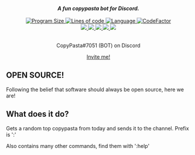 <div align="center">
  <br>
  <strong><i>A fun copypasta bot for Discord.</i></strong>
  <br>
  <br>
  <a href="https://github.com/kevlu8/copypasta/">
    <img src="https://img.shields.io/github/languages/code-size/kevlu8/copypasta" alt="Program Size">
  </a>
  
  <a href="https://youtube.com/watch?v=dQw4w9WgXcQ">
    <img src="https://img.shields.io/tokei/lines/github/kevlu8/copypasta" alt = "Lines of code">
  </a>
  
  <a href="#">
    <img src="https://img.shields.io/github/languages/top/kevlu8/copypasta" alt = "Language">
  </a>
  
  <a href="https://www.codefactor.io/repository/github/kevlu8/copypasta">
    <img src="https://www.codefactor.io/repository/github/kevlu8/copypasta/badge" alt="CodeFactor">
  </a>
  
  <br>
  
  <a href="https://discord.gg/9yYdwNHXVu">
    <img src="https://img.shields.io/discord/883065350520991784?style=plastic">
  </a>
 
  <a href="#">
    <img src="https://img.shields.io/github/issues/kevlu8/copypasta">
  </a>
  
  <a href="https://www.gnu.org/licenses/gpl-3.0.en.html">
    <img src="https://img.shields.io/github/license/kevlu8/copypasta">
  </a>
  
  <a href="#">
    <img src="https://img.shields.io/github/stars/kevlu8/copypasta?style=social">
  </a>
  
  <a href="#">
    <img src="https://img.shields.io/github/commit-activity/m/kevlu8/copypasta">
  </a>
  <br>
  <br>

CopyPasta#7051 (BOT) on Discord

[Invite me!](https://discord.com/api/oauth2/authorize?client_id=882832904605020190&permissions=18432&scope=bot)
  
</div>

## OPEN SOURCE!
Following the belief that software should always be open source, here we are!

## What does it do?

Gets a random top copypasta from today and sends it to the channel. Prefix is ':'

Also contains many other commands, find them with ':help'

